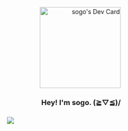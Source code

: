 <body>
  <p align="right">
    <a href="https://app.daily.dev/sogo"><img src="https://api.daily.dev/devcards/51769bce454c4201b0cdbe8ed87dee99.png?r=byz" width="185" alt="sogo's Dev Card"/></a>
    <h3 align="right">Hey! I'm sogo. (≧▽≦)/<h3/>
  </p>
  <p align="center">
    <img src="https://count.getloli.com/get/@xsogox?theme=asoul" />
  </p>
<body/>
